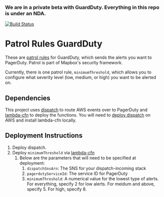 ### We are in a private beta with GuardDuty. Everything in this repo is under an NDA.

[![Build Status](https://travis-ci.com/mapbox/patrol-rules-guardduty.svg?token=HxVxtqNTNCeG9q7L4aWp&branch=dispatch)](https://travis-ci.com/mapbox/patrol-rules-guardduty)

# Patrol Rules GuardDuty
These are [patrol rules](https://github.com/mapbox/patrol) for GuardDuty, which sends the alerts you want to PagerDuty. Patrol is part of Mapbox's security framework.

Currently, there is one patrol rule, `minimumThreshold`, which allows you to configure what severity level (low, medium, or high) you want to be alerted on.

## Dependencies
This project uses [dispatch](https://github.com/mapbox/dispatch) to route AWS events over to PagerDuty and [lambda-cfn]() to deploy the functions. You will need to [deploy dispatch](https://github.com/mapbox/dispatch#set-up) on AWS and install lambda-cfn locally.

## Deployment Instructions
1. Deploy dispatch.
1. Deploy `minimumThreshold` via [lambda-cfn](https://github.com/mapbox/lambda-cfn#creating-new-lambda-functions)
    1. Below are the parameters that will need to be specified at deployment:
        1. `dispatchSnsArn`: The SNS for your dispatch-incoming stack
        1. `pagerdutyServiceId`: The service ID for PagerDuty
        1. `minimumThreshold`: A numerical value for the lowest type of alerts. For everything, specify 2 for low alerts. For meidum and above, specify 5. For high, specify 8.
